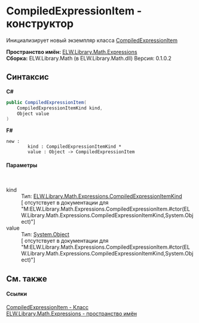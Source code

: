 # CompiledExpressionItem - конструктор
 

Инициализирует новый экземпляр класса <a href="T_ELW_Library_Math_Expressions_CompiledExpressionItem">CompiledExpressionItem</a>

**Пространство имён:**&nbsp;<a href="N_ELW_Library_Math_Expressions">ELW.Library.Math.Expressions</a><br />**Сборка:**&nbsp;ELW.Library.Math (в ELW.Library.Math.dll) Версия: 0.1.0.2

## Синтаксис

**C#**<br />
``` C#
public CompiledExpressionItem(
	CompiledExpressionItemKind kind,
	Object value
)
```

**F#**<br />
``` F#
new : 
        kind : CompiledExpressionItemKind * 
        value : Object -> CompiledExpressionItem
```


#### Параметры
&nbsp;<dl><dt>kind</dt><dd>Тип:&nbsp;<a href="T_ELW_Library_Math_Expressions_CompiledExpressionItemKind">ELW.Library.Math.Expressions.CompiledExpressionItemKind</a><br />\[<param name="kind"/> отсутствует в документации для "M:ELW.Library.Math.Expressions.CompiledExpressionItem.#ctor(ELW.Library.Math.Expressions.CompiledExpressionItemKind,System.Object)"\]</dd><dt>value</dt><dd>Тип:&nbsp;<a href="http://msdn2.microsoft.com/ru-ru/library/e5kfa45b" target="_blank">System.Object</a><br />\[<param name="value"/> отсутствует в документации для "M:ELW.Library.Math.Expressions.CompiledExpressionItem.#ctor(ELW.Library.Math.Expressions.CompiledExpressionItemKind,System.Object)"\]</dd></dl>

## См. также


#### Ссылки
<a href="T_ELW_Library_Math_Expressions_CompiledExpressionItem">CompiledExpressionItem - Класс</a><br /><a href="N_ELW_Library_Math_Expressions">ELW.Library.Math.Expressions - пространство имён</a><br />